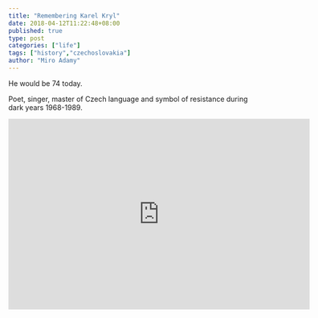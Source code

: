 ```yaml
---
title: "Remembering Karel Kryl"
date: 2018-04-12T11:22:48+08:00
published: true
type: post
categories: ["life"]
tags: ["history","czechoslovakia"]
author: "Miro Adamy"
---
```


He would be 74 today. 

Poet, singer, master of Czech language and symbol of resistance during dark years 1968-1989.

<iframe width="600" height="380" src="https://www.youtube.com/embed/Ak8o5lSU6xQ" frameborder="0" allow="accelerometer; autoplay; encrypted-media; gyroscope; picture-in-picture" allowfullscreen></iframe>
